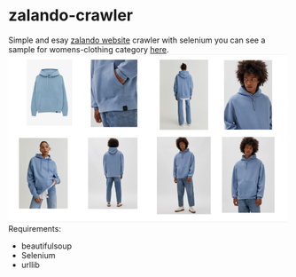 # zalando-crawler
Simple and esay [zalando website](https://www.zalando.co.uk/women-home/) crawler with selenium you can see a sample for womens-clothing category [here](https://drive.google.com/drive/folders/1JGeYFVz3G6lqequ-Jbruzy8h8MuvxD9Z).
![alt zalando](https://github.com/maralzar/zalando-crawler/blob/main/zalando.png)
Requirements:
- beautifulsoup 
- Selenium
- urllib
